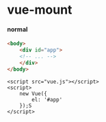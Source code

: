 vue-mount
=========
#### normal

```html
<body>
    <div id="app">
    <!-- ... -->
    </div>
</body>
```
```vue
<script src="vue.js"></script>
<script>
    new Vue({
        el: '#app'
    });S
</script>
```

